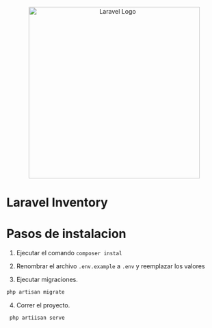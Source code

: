 <p align="center"><a href="https://laravel.com" target="_blank"><img src="https://raw.githubusercontent.com/laravel/art/master/logo-lockup/5%20SVG/2%20CMYK/1%20Full%20Color/laravel-logolockup-cmyk-red.svg" width="400" alt="Laravel Logo"></a></p>

# Laravel Inventory

# Pasos de instalacion

1. Ejecutar el comando `composer instal`

2. Renombrar el archivo `.env.example` a `.env` y reemplazar los valores

3. Ejecutar migraciones.

```bash
php artisan migrate
```

4. Correr el proyecto.

```bash
 php artiisan serve
```
